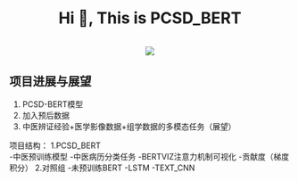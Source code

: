 <h1 align="center">Hi 👋, This is PCSD_BERT<br><br> <img src="https://komarev.com/ghpvc/?username=wangzaimieyoutou&style=for-the-badge"></h1>

## 项目进展与展望
1. PCSD-BERT模型
2. 加入预后数据
3. 中医辨证经验+医学影像数据+组学数据的多模态任务（展望）

项目结构：
1.PCSD_BERT   
  -中医预训练模型
  -中医病历分类任务
   -BERTVIZ注意力机制可视化
   -贡献度（梯度积分）
2.对照组
  -未预训练BERT
  -LSTM
  -TEXT_CNN

